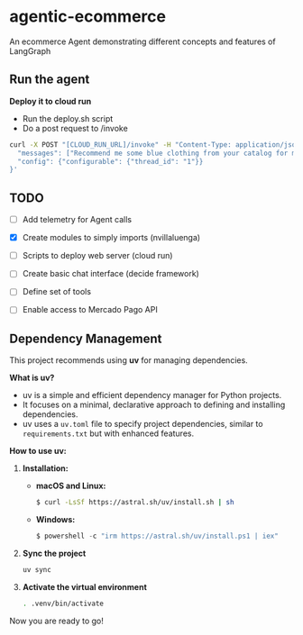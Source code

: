 # agentic-ecommerce
An ecommerce Agent demonstrating different concepts and features of LangGraph

## Run the agent

**Deploy it to cloud run**
- Run the deploy.sh script
- Do a post request to /invoke
```sh
curl -X POST "[CLOUD_RUN_URL]/invoke" -H "Content-Type: application/json" -d '{
  "messages": ["Recommend me some blue clothing from your catalog for men"],
  "config": {"configurable": {"thread_id": "1"}}
}'
```

## TODO
- [ ] Add telemetry for Agent calls
- [X] Create modules to simply imports (nvillaluenga)
- [ ] Scripts to deploy web server (cloud run)
- [ ] Create basic chat interface (decide framework)
- [ ] Define set of tools
- [ ] Enable access to Mercado Pago API


## Dependency Management

This project recommends using **uv** for managing dependencies.

**What is uv?**

* uv is a simple and efficient dependency manager for Python projects.
* It focuses on a minimal, declarative approach to defining and installing dependencies.
* uv uses a `uv.toml` file to specify project dependencies, similar to `requirements.txt` but with enhanced features.

**How to use uv:**

1. **Installation:**
    * **macOS and Linux:**
      ```bash
      $ curl -LsSf https://astral.sh/uv/install.sh | sh
      ```
    * **Windows:**
      ```powershell
      $ powershell -c "irm https://astral.sh/uv/install.ps1 | iex"
      ```

2. **Sync the project**
   ```bash
   uv sync
   ```

3. **Activate the virtual environment**
   ```bash
   . .venv/bin/activate
   ````

Now you are ready to go!
